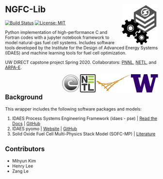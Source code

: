 # NGFC-Lib <img src="./assets/images/team-logo.png" alt="team-logo" width="120" img align="right">

[![Build Status](https://travis-ci.org/NGFC-Lib/NGFC-Lib.svg?branch=master)](https://travis-ci.org/NGFC-Lib/NGFC-Lib)
[![License: MIT](https://img.shields.io/badge/License-MIT-yellow.svg)](https://opensource.org/licenses/MIT)

Python implementation of high-performance C and Fortran codes with a jupyter notebook framework to model natural-gas fuel cell systems. Includes software tools developed by the Institute for the Design of Advanced Energy Systems (IDAES) and machine learning tools for fuel cell optimization.

UW DIRECT capstone project Spring 2020. Collaborators: [PNNL](https://www.pnnl.gov/), [NETL](https://www.netl.doe.gov/), and [ARPA-E](https://arpa-e.energy.gov/).

<img src="./assets/images/UW-logo.png" alt="UW-logo" height="60" img align="right"> <img src="./assets/images/PNNL-logo.png" alt="PNNL-logo" height="60" img align="right" > <img src="./assets/images/NETL-logo.jpg" alt="NETL-logo" height="60" img align="right"> <img src="./assets/images/ARPA-E-logo.jpg" alt="ARPA-E-logo" height="60" img align="right"> 
<br/><br/>

## Background
This wrapper includes the following software packages and models:

1. IDAES Process Systems Engineering Framework (idaes - pse) | [Read the Docs](https://idaes-pse.readthedocs.io/en/stable/) |  [GitHub](https://github.com/IDAES/idaes-pse)
2. IDAES pyomo | [Website](http://www.pyomo.org/installation/) | [GitHub](https://github.com/IDAES/pyomo)
3. Solid Oxide Fuel Cell Multi-Physics Stack Model (SOFC-MP) | [Literature](https://doi.org/10.1016/j.jpowsour.2010.11.123) 

## Contributors
* Mihyun Kim
* Henry Lee
* Zang Le
